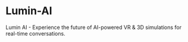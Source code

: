 # Lumin-AI
Lumin AI - Experience the future of AI-powered VR &amp; 3D simulations for real-time conversations.

